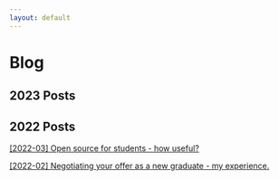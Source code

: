```yaml
---
layout: default
---
```


# Blog

## 2023 Posts 

## 2022 Posts

[\[2022-03\] Open source for students - how useful?](./2022/open_source.html)

[\[2022-02\] Negotiating your offer as a new graduate - my experience.](./2022/new_grad.html)


